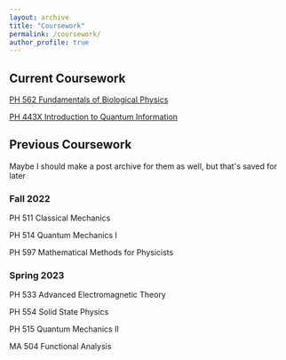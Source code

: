 ```yaml
---
layout: archive
title: "Coursework"
permalink: /coursework/
author_profile: true
---
```




## Current Coursework

[PH 562 Fundamentals of Biological Physics](/_posts/fall23/ph562)

[PH 443X Introduction to Quantum Information](/_posts/fall23/ph443x)


## Previous Coursework

Maybe I should make a post archive for them as well, but that's saved for later

### Fall 2022
PH 511 Classical Mechanics 

PH 514 Quantum Mechanics I 

PH 597 Mathematical Methods for Physicists 

### Spring 2023
PH 533 Advanced Electromagnetic Theory 

PH 554 Solid State Physics 

PH 515 Quantum Mechanics II

MA 504 Functional Analysis
